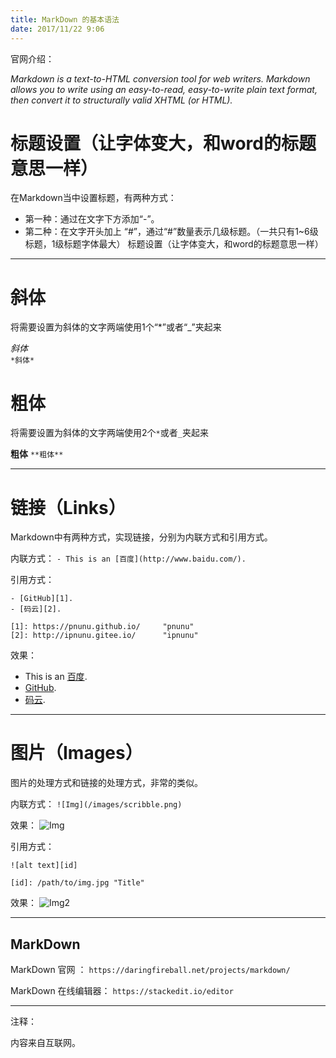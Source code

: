 ```yaml
---
title: MarkDown 的基本语法 
date: 2017/11/22 9:06 
---
```


官网介绍：

*Markdown is a text-to-HTML conversion tool for web writers. 
Markdown allows you to write using an easy-to-read, 
easy-to-write plain text format, then convert it to structurally 
valid XHTML (or HTML).*


# 标题设置（让字体变大，和word的标题意思一样）
在Markdown当中设置标题，有两种方式：
- 第一种：通过在文字下方添加“-”。
- 第二种：在文字开头加上 “#”，通过“#”数量表示几级标题。（一共只有1~6级标题，1级标题字体最大）
标题设置（让字体变大，和word的标题意思一样）

---

# 斜体
将需要设置为斜体的文字两端使用1个“*”或者“_”夹起来

*斜体*  
``` *斜体* ```

# 粗体
将需要设置为斜体的文字两端使用2个``` * ```或者``` _ ```夹起来

**粗体** 
``` **粗体** ```

---

# 链接（Links）
Markdown中有两种方式，实现链接，分别为内联方式和引用方式。

内联方式： 
```- This is an [百度](http://www.baidu.com/). ```

引用方式：
``` 
- [GitHub][1].
- [码云][2].

[1]: https://pnunu.github.io/     "pnunu" 
[2]: http://ipnunu.gitee.io/      "ipnunu"  
```
效果：
- This is an [百度](http://www.baidu.com/).
- [GitHub][1].
- [码云][2].

---

# 图片（Images）
图片的处理方式和链接的处理方式，非常的类似。

内联方式：
``` ![Img](/images/scribble.png) ```

效果：
![Img](/images/scribble.png)

引用方式：
``` 
![alt text][id] 

[id]: /path/to/img.jpg "Title"  
```
效果：
![Img2][3] 

---

MarkDown
--------

MarkDown 官网 ： ``` https://daringfireball.net/projects/markdown/ ```

MarkDown 在线编辑器： ``` https://stackedit.io/editor ```

---

注释：

内容来自互联网。

[1]: https://pnunu.github.io/     "pnunu" 
[2]: http://ipnunu.gitee.io/      "ipnunu"
[3]: /images/scribble.png         "Title"  